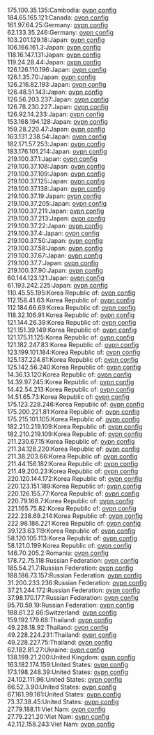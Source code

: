 175.100.35.135:Cambodia: [ovpn config](vpn/175_100_35_135.ovpn)  
184.65.165.121:Canada: [ovpn config](vpn/184_65_165_121.ovpn)  
161.97.64.25:Germany: [ovpn config](vpn/161_97_64_25.ovpn)  
62.133.35.246:Germany: [ovpn config](vpn/62_133_35_246.ovpn)  
103.201.129.18:Japan: [ovpn config](vpn/103_201_129_18.ovpn)  
106.166.161.3:Japan: [ovpn config](vpn/106_166_161_3.ovpn)  
118.16.147.131:Japan: [ovpn config](vpn/118_16_147_131.ovpn)  
119.24.28.44:Japan: [ovpn config](vpn/119_24_28_44.ovpn)  
126.126.110.196:Japan: [ovpn config](vpn/126_126_110_196.ovpn)  
126.1.35.70:Japan: [ovpn config](vpn/126_1_35_70.ovpn)  
126.216.82.193:Japan: [ovpn config](vpn/126_216_82_193.ovpn)  
126.48.51.143:Japan: [ovpn config](vpn/126_48_51_143.ovpn)  
126.56.203.237:Japan: [ovpn config](vpn/126_56_203_237.ovpn)  
126.78.230.227:Japan: [ovpn config](vpn/126_78_230_227.ovpn)  
126.92.14.233:Japan: [ovpn config](vpn/126_92_14_233.ovpn)  
153.168.194.128:Japan: [ovpn config](vpn/153_168_194_128.ovpn)  
159.28.220.47:Japan: [ovpn config](vpn/159_28_220_47.ovpn)  
163.131.238.54:Japan: [ovpn config](vpn/163_131_238_54.ovpn)  
182.171.57.253:Japan: [ovpn config](vpn/182_171_57_253.ovpn)  
183.176.101.214:Japan: [ovpn config](vpn/183_176_101_214.ovpn)  
219.100.37.1:Japan: [ovpn config](vpn/219_100_37_1.ovpn)  
219.100.37.108:Japan: [ovpn config](vpn/219_100_37_108.ovpn)  
219.100.37.109:Japan: [ovpn config](vpn/219_100_37_109.ovpn)  
219.100.37.125:Japan: [ovpn config](vpn/219_100_37_125.ovpn)  
219.100.37.138:Japan: [ovpn config](vpn/219_100_37_138.ovpn)  
219.100.37.19:Japan: [ovpn config](vpn/219_100_37_19.ovpn)  
219.100.37.205:Japan: [ovpn config](vpn/219_100_37_205.ovpn)  
219.100.37.211:Japan: [ovpn config](vpn/219_100_37_211.ovpn)  
219.100.37.213:Japan: [ovpn config](vpn/219_100_37_213.ovpn)  
219.100.37.22:Japan: [ovpn config](vpn/219_100_37_22.ovpn)  
219.100.37.4:Japan: [ovpn config](vpn/219_100_37_4.ovpn)  
219.100.37.50:Japan: [ovpn config](vpn/219_100_37_50.ovpn)  
219.100.37.58:Japan: [ovpn config](vpn/219_100_37_58.ovpn)  
219.100.37.67:Japan: [ovpn config](vpn/219_100_37_67.ovpn)  
219.100.37.7:Japan: [ovpn config](vpn/219_100_37_7.ovpn)  
219.100.37.90:Japan: [ovpn config](vpn/219_100_37_90.ovpn)  
60.144.123.121:Japan: [ovpn config](vpn/60_144_123_121.ovpn)  
61.193.242.225:Japan: [ovpn config](vpn/61_193_242_225.ovpn)  
110.45.55.195:Korea Republic of: [ovpn config](vpn/110_45_55_195.ovpn)  
112.158.41.63:Korea Republic of: [ovpn config](vpn/112_158_41_63.ovpn)  
112.184.66.69:Korea Republic of: [ovpn config](vpn/112_184_66_69.ovpn)  
118.32.106.91:Korea Republic of: [ovpn config](vpn/118_32_106_91.ovpn)  
121.144.26.39:Korea Republic of: [ovpn config](vpn/121_144_26_39.ovpn)  
121.151.39.149:Korea Republic of: [ovpn config](vpn/121_151_39_149.ovpn)  
121.175.11.125:Korea Republic of: [ovpn config](vpn/121_175_11_125.ovpn)  
121.182.247.83:Korea Republic of: [ovpn config](vpn/121_182_247_83.ovpn)  
123.199.101.184:Korea Republic of: [ovpn config](vpn/123_199_101_184.ovpn)  
125.137.224.81:Korea Republic of: [ovpn config](vpn/125_137_224_81.ovpn)  
125.142.56.240:Korea Republic of: [ovpn config](vpn/125_142_56_240.ovpn)  
14.36.13.120:Korea Republic of: [ovpn config](vpn/14_36_13_120.ovpn)  
14.39.97.245:Korea Republic of: [ovpn config](vpn/14_39_97_245.ovpn)  
14.42.54.213:Korea Republic of: [ovpn config](vpn/14_42_54_213.ovpn)  
14.51.65.73:Korea Republic of: [ovpn config](vpn/14_51_65_73.ovpn)  
175.123.228.246:Korea Republic of: [ovpn config](vpn/175_123_228_246.ovpn)  
175.200.221.81:Korea Republic of: [ovpn config](vpn/175_200_221_81.ovpn)  
175.215.101.105:Korea Republic of: [ovpn config](vpn/175_215_101_105.ovpn)  
182.210.219.109:Korea Republic of: [ovpn config](vpn/182_210_219_109.ovpn)  
182.210.219.109:Korea Republic of: [ovpn config](vpn/182_210_219_109.ovpn)  
211.230.67.15:Korea Republic of: [ovpn config](vpn/211_230_67_15.ovpn)  
211.34.128.220:Korea Republic of: [ovpn config](vpn/211_34_128_220.ovpn)  
211.38.203.66:Korea Republic of: [ovpn config](vpn/211_38_203_66.ovpn)  
211.44.156.182:Korea Republic of: [ovpn config](vpn/211_44_156_182.ovpn)  
211.49.200.23:Korea Republic of: [ovpn config](vpn/211_49_200_23.ovpn)  
220.120.144.172:Korea Republic of: [ovpn config](vpn/220_120_144_172.ovpn)  
220.123.151.189:Korea Republic of: [ovpn config](vpn/220_123_151_189.ovpn)  
220.126.155.77:Korea Republic of: [ovpn config](vpn/220_126_155_77.ovpn)  
220.79.168.7:Korea Republic of: [ovpn config](vpn/220_79_168_7.ovpn)  
221.165.75.82:Korea Republic of: [ovpn config](vpn/221_165_75_82.ovpn)  
222.238.69.214:Korea Republic of: [ovpn config](vpn/222_238_69_214.ovpn)  
222.98.186.221:Korea Republic of: [ovpn config](vpn/222_98_186_221.ovpn)  
39.123.63.119:Korea Republic of: [ovpn config](vpn/39_123_63_119.ovpn)  
58.120.105.113:Korea Republic of: [ovpn config](vpn/58_120_105_113.ovpn)  
58.121.0.199:Korea Republic of: [ovpn config](vpn/58_121_0_199.ovpn)  
146.70.205.2:Romania: [ovpn config](vpn/146_70_205_2.ovpn)  
178.72.75.118:Russian Federation: [ovpn config](vpn/178_72_75_118.ovpn)  
185.54.21.7:Russian Federation: [ovpn config](vpn/185_54_21_7.ovpn)  
188.186.73.157:Russian Federation: [ovpn config](vpn/188_186_73_157.ovpn)  
31.200.233.236:Russian Federation: [ovpn config](vpn/31_200_233_236.ovpn)  
37.21.244.172:Russian Federation: [ovpn config](vpn/37_21_244_172.ovpn)  
37.98.170.177:Russian Federation: [ovpn config](vpn/37_98_170_177.ovpn)  
95.70.59.19:Russian Federation: [ovpn config](vpn/95_70_59_19.ovpn)  
188.61.22.66:Switzerland: [ovpn config](vpn/188_61_22_66.ovpn)  
159.192.179.68:Thailand: [ovpn config](vpn/159_192_179_68.ovpn)  
49.228.18.92:Thailand: [ovpn config](vpn/49_228_18_92.ovpn)  
49.228.224.231:Thailand: [ovpn config](vpn/49_228_224_231.ovpn)  
49.228.227.75:Thailand: [ovpn config](vpn/49_228_227_75.ovpn)  
62.182.81.27:Ukraine: [ovpn config](vpn/62_182_81_27.ovpn)  
138.199.21.200:United Kingdom: [ovpn config](vpn/138_199_21_200.ovpn)  
163.182.174.159:United States: [ovpn config](vpn/163_182_174_159.ovpn)  
173.198.248.39:United States: [ovpn config](vpn/173_198_248_39.ovpn)  
24.102.111.96:United States: [ovpn config](vpn/24_102_111_96.ovpn)  
66.52.3.90:United States: [ovpn config](vpn/66_52_3_90.ovpn)  
67.161.99.161:United States: [ovpn config](vpn/67_161_99_161.ovpn)  
73.37.38.45:United States: [ovpn config](vpn/73_37_38_45.ovpn)  
27.79.188.11:Viet Nam: [ovpn config](vpn/27_79_188_11.ovpn)  
27.79.221.20:Viet Nam: [ovpn config](vpn/27_79_221_20.ovpn)  
42.112.158.243:Viet Nam: [ovpn config](vpn/42_112_158_243.ovpn)  
